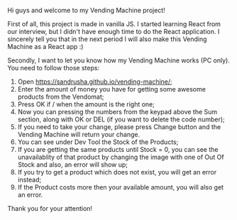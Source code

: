 Hi guys and welcome to my Vending Machine project!

First of all, this project is made in vanilla JS. I started learning React from our interview, but I didn't have enough time to do the React application. I sincerely tell you that in the next period I will also make this Vending Machine as a React app :) 

Secondly, I want to let you know how my Vending Machine works (PC only).
You need to follow those steps:
1. Open https://sandrusha.github.io/vending-machine/;
2. Enter the amount of money you have for getting some awesome products from the Vendomat;
3. Press OK if / when the amount is the right one;
4. Now you can pressing the numbers from the keypad above the Sum section, along with OK or DEL (if you want to delete the code number);
5. If you need to take your change, please press Change button and the Vending Machine will return your change.
6. You can see under Dev Tool the Stock of the Products;
7. If you are getting the same products until Stock = 0, you can see the unavailablity of that product by changing the image with one of Out Of Stock and also, an error will show up;
8. If you try to get a product which does not exist, you will get an error instead;
9. If the Product costs more then your available amount, you will also get an error.

Thank you for your attention!